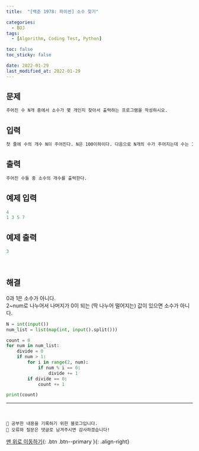 ```yaml
---
title:  "[백준 1978: 파이썬] 소수 찾기" 

categories:
  - BOJ
tags:
  - [Algorithm, Coding Test, Python]

toc: false
toc_sticky: false

date: 2022-01-29
last_modified_at: 2022-01-29
---
```


## 문제

```html
주어진 수 N개 중에서 소수가 몇 개인지 찾아서 출력하는 프로그램을 작성하시오.
```


## 입력  
```html
첫 줄에 수의 개수 N이 주어진다. N은 100이하이다. 다음으로 N개의 수가 주어지는데 수는 1,000 이하의 자연수이다.
```

## 출력 
```html 
주어진 수들 중 소수의 개수를 출력한다.
```

## 예제 입력
```python
4
1 3 5 7
```

## 예제 출력
```python
3
```

<br>

## 해결

0과 1은 소수가 아니다.  
2~num로 나누어서 나머지가 0이 되는 (딱 나누어 떨어지는) 값이 있으면 소수가 아니다.

```python
N = int(input())
num_list = list(map(int, input().split()))

count = 0
for num in num_list:
    divide = 0
    if num > 1:
        for i in range(2, num):
            if num % i == 0:
                divide += 1
        if divide == 0:
            count += 1

print(count)
```

***
<br>

    💾 공부한 내용을 기록하기 위한 블로그입니다.
    📄 오류와 질문은 댓글로 남겨주시면 감사하겠습니다!

[맨 위로 이동하기](#){: .btn .btn--primary }{: .align-right}